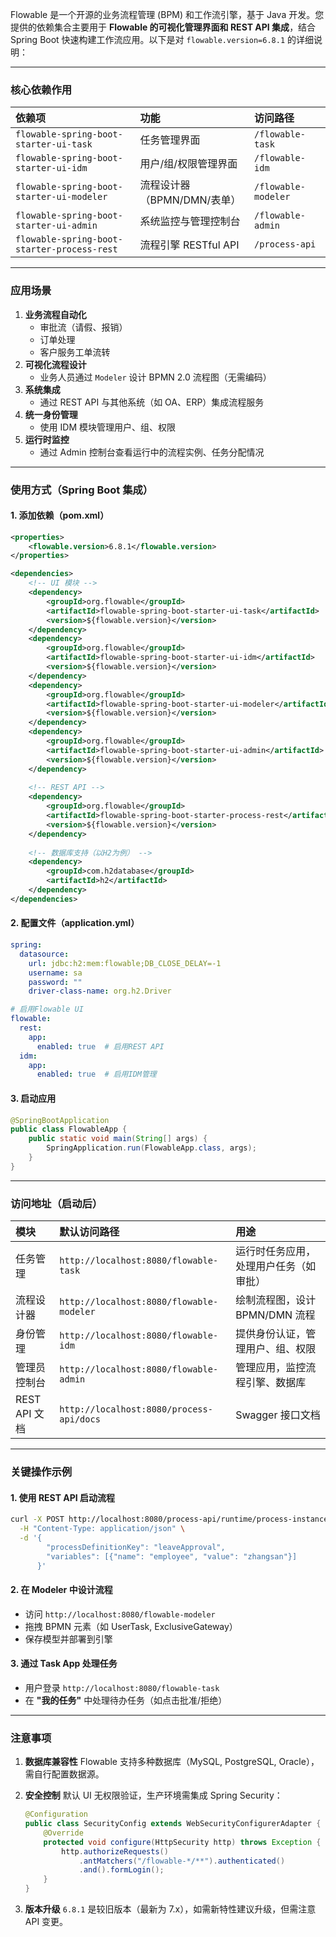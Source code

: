 Flowable 是一个开源的业务流程管理 (BPM) 和工作流引擎，基于 Java 开发。您提供的依赖集合主要用于 **Flowable 的可视化管理界面和 REST API 集成**，结合 Spring Boot 快速构建工作流应用。以下是对 `flowable.version=6.8.1` 的详细说明：

------

### **核心依赖作用**

| **依赖项**                                  | **功能**                    | **访问路径**        |
| :------------------------------------------ | :-------------------------- | :------------------ |
| `flowable-spring-boot-starter-ui-task`      | 任务管理界面                | `/flowable-task`    |
| `flowable-spring-boot-starter-ui-idm`       | 用户/组/权限管理界面        | `/flowable-idm`     |
| `flowable-spring-boot-starter-ui-modeler`   | 流程设计器（BPMN/DMN/表单） | `/flowable-modeler` |
| `flowable-spring-boot-starter-ui-admin`     | 系统监控与管理控制台        | `/flowable-admin`   |
| `flowable-spring-boot-starter-process-rest` | 流程引擎 RESTful API        | `/process-api`      |

------

### **应用场景**

1. **业务流程自动化**
   - 审批流（请假、报销）
   - 订单处理
   - 客户服务工单流转
2. **可视化流程设计**
   - 业务人员通过 `Modeler` 设计 BPMN 2.0 流程图（无需编码）
3. **系统集成**
   - 通过 REST API 与其他系统（如 OA、ERP）集成流程服务
4. **统一身份管理**
   - 使用 IDM 模块管理用户、组、权限
5. **运行时监控**
   - 通过 Admin 控制台查看运行中的流程实例、任务分配情况

------

### **使用方式（Spring Boot 集成）**

#### 1. 添加依赖（pom.xml）

```xml
<properties>
    <flowable.version>6.8.1</flowable.version>
</properties>

<dependencies>
    <!-- UI 模块 -->
    <dependency>
        <groupId>org.flowable</groupId>
        <artifactId>flowable-spring-boot-starter-ui-task</artifactId>
        <version>${flowable.version}</version>
    </dependency>
    <dependency>
        <groupId>org.flowable</groupId>
        <artifactId>flowable-spring-boot-starter-ui-idm</artifactId>
        <version>${flowable.version}</version>
    </dependency>
    <dependency>
        <groupId>org.flowable</groupId>
        <artifactId>flowable-spring-boot-starter-ui-modeler</artifactId>
        <version>${flowable.version}</version>
    </dependency>
    <dependency>
        <groupId>org.flowable</groupId>
        <artifactId>flowable-spring-boot-starter-ui-admin</artifactId>
        <version>${flowable.version}</version>
    </dependency>
    
    <!-- REST API -->
    <dependency>
        <groupId>org.flowable</groupId>
        <artifactId>flowable-spring-boot-starter-process-rest</artifactId>
        <version>${flowable.version}</version>
    </dependency>
    
    <!-- 数据库支持（以H2为例） -->
    <dependency>
        <groupId>com.h2database</groupId>
        <artifactId>h2</artifactId>
    </dependency>
</dependencies>
```

#### 2. 配置文件（application.yml）

```yaml
spring:
  datasource:
    url: jdbc:h2:mem:flowable;DB_CLOSE_DELAY=-1
    username: sa
    password: ""
    driver-class-name: org.h2.Driver

# 启用Flowable UI
flowable:
  rest:
    app:
      enabled: true  # 启用REST API
  idm:
    app:
      enabled: true  # 启用IDM管理
```

#### 3. 启动应用

```java
@SpringBootApplication
public class FlowableApp {
    public static void main(String[] args) {
        SpringApplication.run(FlowableApp.class, args);
    }
}
```

------

### **访问地址（启动后）**

| **模块**      | **默认访问路径**                         | **用途**               |
| :------------ | :--------------------------------------- |:---------------------|
| 任务管理      | `http://localhost:8080/flowable-task`    | 运行时任务应用，处理用户任务（如审批）  |
| 流程设计器    | `http://localhost:8080/flowable-modeler` | 绘制流程图，设计 BPMN/DMN 流程 |
| 身份管理      | `http://localhost:8080/flowable-idm`     | 提供身份认证，管理用户、组、权限     |
| 管理员控制台  | `http://localhost:8080/flowable-admin`   | 管理应用，监控流程引擎、数据库   |
| REST API 文档 | `http://localhost:8080/process-api/docs` | Swagger 接口文档         |

------

### **关键操作示例**

#### 1. 使用 REST API 启动流程

```bash
curl -X POST http://localhost:8080/process-api/runtime/process-instances \
  -H "Content-Type: application/json" \
  -d '{
        "processDefinitionKey": "leaveApproval",
        "variables": [{"name": "employee", "value": "zhangsan"}]
      }'
```

#### 2. 在 Modeler 中设计流程

- 访问 `http://localhost:8080/flowable-modeler`
- 拖拽 BPMN 元素（如 UserTask, ExclusiveGateway）
- 保存模型并部署到引擎

#### 3. 通过 Task App 处理任务

- 用户登录 `http://localhost:8080/flowable-task`
- 在 **"我的任务"** 中处理待办任务（如点击批准/拒绝）

------

### **注意事项**

1. **数据库兼容性**
   Flowable 支持多种数据库（MySQL, PostgreSQL, Oracle），需自行配置数据源。

2. **安全控制**
   默认 UI 无权限验证，生产环境需集成 Spring Security：

   ```java
   @Configuration
   public class SecurityConfig extends WebSecurityConfigurerAdapter {
       @Override
       protected void configure(HttpSecurity http) throws Exception {
           http.authorizeRequests()
               .antMatchers("/flowable-*/**").authenticated()
               .and().formLogin();
       }
   }
   ```

3. **版本升级**
   `6.8.1` 是较旧版本（最新为 7.x），如需新特性建议升级，但需注意 API 变更。
